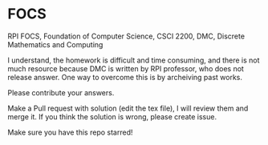 # FOCS
RPI FOCS, Foundation of Computer Science, CSCI 2200, DMC, Discrete Mathematics and Computing

I understand, the homework is difficult and time consuming, and there is not much resource because DMC is written by RPI professor, who does not release answer.
One way to overcome this is by archeiving past works. 

Please contribute your answers. 

Make a Pull request with solution (edit the tex file), I will review them and merge it.
If you think the solution is wrong, please create issue. 

Make sure you have this repo starred!
